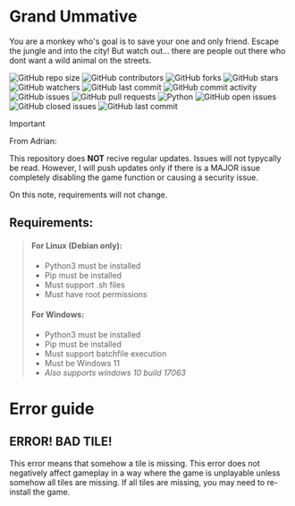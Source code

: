 # Grand Ummative

You are a monkey who's goal is to save your one and only friend. Escape the jungle and into the city! But watch out... there are people out there who dont want a wild animal on the streets.

![GitHub repo size](https://img.shields.io/github/repo-size/Kinard-Coding-Club/Grand-Ummative)
![GitHub contributors](https://img.shields.io/github/contributors/Kinard-Coding-Club/Grand-Ummative)
![GitHub forks](https://img.shields.io/github/forks/Kinard-Coding-Club/Grand-Ummative?style=social)
![GitHub stars](https://img.shields.io/github/stars/Kinard-Coding-Club/Grand-Ummative?style=social)
![GitHub watchers](https://img.shields.io/github/watchers/Kinard-Coding-Club/Grand-Ummative?style=social)
![GitHub last commit](https://img.shields.io/github/last-commit/Kinard-Coding-Club/Grand-Ummative)
![GitHub commit activity](https://img.shields.io/github/commit-activity/m/Kinard-Coding-Club/Grand-Ummative)
![GitHub issues](https://img.shields.io/github/issues/Kinard-Coding-Club/Grand-Ummative)
![GitHub pull requests](https://img.shields.io/github/issues-pr/Kinard-Coding-Club/Grand-Ummative)
![Python](https://img.shields.io/badge/Python-3.9-blue?logo=python)
![GitHub open issues](https://img.shields.io/github/issues/Kinard-Coding-Club/Grand-Ummative)
![GitHub closed issues](https://img.shields.io/github/issues-closed/Kinard-Coding-Club/Grand-Ummative)
![GitHub last commit](https://img.shields.io/github/last-commit/Kinard-Coding-Club/Grand-Ummative)

>[!IMPORTANT]
>From Adrian:
>
>This repository does **NOT** recive regular updates. Issues will not typycally be read.
>However, I will push updates only if there is a MAJOR issue completely disabling the game function or causing a security issue.
>
>On this note, requirements will not change.

## Requirements:

> #### For Linux **(Debian only)**:
> - Python3 must be installed
> - Pip must be installed
> - Must support .sh files
> - Must have root permissions
> #### For Windows:
> - Python3 must be installed
> - Pip must be installed
> - Must support batchfile execution
> - Must be Windows 11
> - *Also supports windows 10 build 17063*

# Error guide
## ERROR! BAD TILE!
This error means that somehow a tile is missing. This error does not negatively affect gameplay in a way where the game is unplayable unless somehow all tiles are missing. If all tiles are missing, you may need to re-install the game.